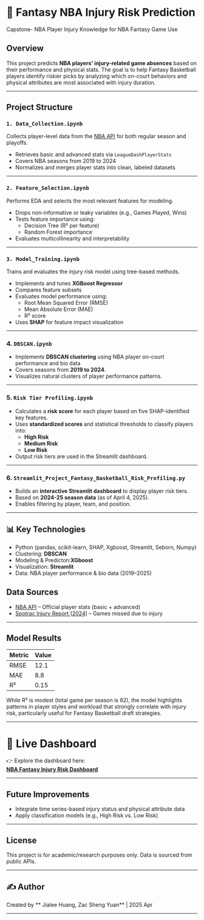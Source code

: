 # 🏀 Fantasy NBA Injury Risk Prediction
Capstone- NBA Player Injury Knowledge for NBA Fantasy Game Use

## Overview

This project predicts **NBA players' injury-related game absences** based on their performance and physical stats. The goal is to help Fantasy Basketball players identify riskier picks by analyzing which on-court behaviors and physical attributes are most associated with injury duration.

---

## Project Structure

### `1. Data_Collection.ipynb`
Collects player-level data from the [NBA API](https://github.com/swar/nba_api) for both regular season and playoffs.

- Retrieves basic and advanced stats via `LeagueDashPlayerStats`
- Covers NBA seasons from 2019 to 2024
- Normalizes and merges player stats into clean, labeled datasets

---

### `2. Feature_Selection.ipynb`
Performs EDA and selects the most relevant features for modeling.

- Drops non-informative or leaky variables (e.g., Games Played, Wins)
- Tests feature importance using:
  - Decision Tree (R² per feature)
  - Random Forest importance
- Evaluates multicollinearity and interpretability

---

### `3. Model_Training.ipynb`
Trains and evaluates the injury risk model using tree-based methods.

- Implements and tunes **XGBoost Regressor**
- Compares feature subsets
- Evaluates model performance using:
  - Root Mean Squared Error (RMSE)
  - Mean Absolute Error (MAE)
  - R² score
- Uses **SHAP** for feature impact visualization

---

### 4. `DBSCAN.ipynb`
- Implements **DBSCAN clustering** using NBA player on-court performance and bio data
- Covers seasons from **2019 to 2024**.
- Visualizes natural clusters of player performance patterns.

---

### 5. `Risk Tier Profiling.ipynb`
- Calculates a **risk score** for each player based on five SHAP-identified key features.
- Uses **standardized scores** and statistical thresholds to classify players into:
  - **High Risk**
  - **Medium Risk**
  - **Low Risk**
- Output risk tiers are used in the Streamlit dashboard.

---
### 6. `Streamlit_Project_Fantasy_Basketball_Risk_Profiling.py`
- Builds an **interactive Streamlit dashboard** to display player risk tiers.
- Based on **2024-25 season data** (as of April 4, 2025).
- Enables filtering by player, team, and position.

---

## 📊 Key Technologies
- Python (pandas, scikit-learn, SHAP, Xgboost, Streamlit, Seborn, Numpy)
- Clustering: **DBSCAN**
- Modeling & Predicton:**XGboost**
- Visualization: **Streamlit**
- Data: NBA player performance & bio data (2019–2025)


## Data Sources

- [NBA API](https://github.com/swar/nba_api) – Official player stats (basic + advanced)
- [Spotrac Injury Report (2024)](https://www.spotrac.com/nba/injured/_/year/2024) – Games missed due to injury

---

## Model Results

| Metric | Value |
|--------|-------|
| RMSE   | 12.1  |
| MAE    | 8.8   |
| R²     | 0.15  |

While R² is modest (total game per season is 82), the model highlights patterns in player styles and workload that strongly correlate with injury risk, particularly useful for Fantasy Basketball draft strategies.

---

# 🚀 Live Dashboard

👉 Explore the dashboard here:  
**[NBA Fantasy Injury Risk Dashboard](https://nbafantasy-lcddcz9dxmxunjfop42qn8.streamlit.app/)**


---

## Future Improvements

- Integrate time series-based injury status and physical attribute data
- Apply classification models (e.g., High Risk vs. Low Risk)

---

## License

This project is for academic/research purposes only. Data is sourced from public APIs.

---
## ✍️ Author
Created by ** Jialee Huang, Zac Sheng Yuan** | 2025 Apr  

---
